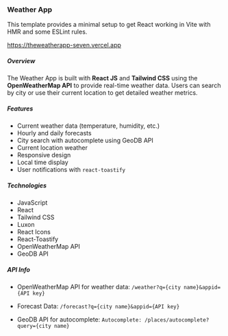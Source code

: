 ### Weather App

This template provides a minimal setup to get React working in Vite with HMR and some ESLint rules.

https://theweatherapp-seven.vercel.app

##### Overview

The Weather App is built with **React JS** and **Tailwind CSS** using the **OpenWeatherMap API** to provide real-time weather data. Users can search by city or use their current location to get detailed weather metrics.

##### Features

- Current weather data (temperature, humidity, etc.)
- Hourly and daily forecasts
- City search with autocomplete using GeoDB API
- Current location weather
- Responsive design
- Local time display
- User notifications with `react-toastify`

##### Technologies

- JavaScript
- React
- Tailwind CSS
- Luxon
- React Icons
- React-Toastify
- OpenWeatherMap API
- GeoDB API

##### API Info

- OpenWeatherMap API for weather data: `/weather?q={city name}&appid={API key}`
- Forecast Data: `/forecast?q={city name}&appid={API key}`

- GeoDB API for autocomplete: `Autocomplete: /places/autocomplete?query={city name}`
